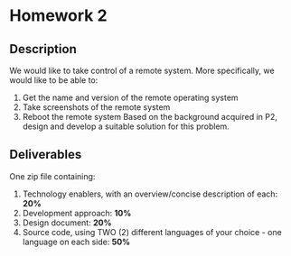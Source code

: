 # Homework 2
## Description
We would like to take control of a remote system. More specifically, we would like to be able to:
1. Get the name and version of the remote operating system
2. Take screenshots of the remote system
3. Reboot the remote system
Based on the background acquired in P2, design and develop a suitable solution for this problem.

## Deliverables
One zip file containing:
1. Technology enablers, with an overview/concise description of each: **20%**
2. Development approach: **10%**
3. Design document: **20%**
4. Source code, using TWO (2) different languages of your choice - one language on each side: **50%**
